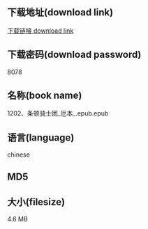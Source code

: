 ## 下载地址(download link)
[下载链接 download link](https://voluble-croquembouche-d321dc.netlify.app/?s=1202%E3%80%81%E6%9D%A1%E9%A1%BF%E9%AA%91%E5%A3%AB%E5%9B%A2_%E5%8E%84%E6%9C%AC_.epub)

## 下载密码(download password)
8078

## 名称(book name)
1202、条顿骑士团_厄本_.epub.epub

## 语言(language)
chinese

## MD5


## 大小(filesize)
4.6 MB
